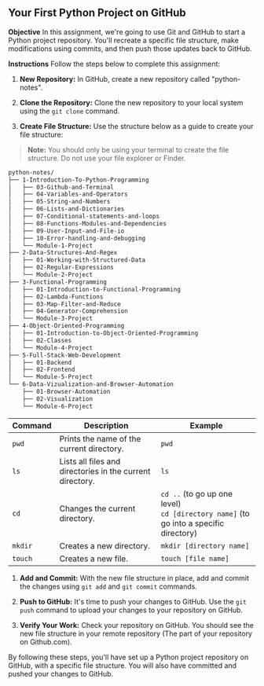 ## Your First Python Project on GitHub

**Objective**
In this assignment, we're going to use Git and GitHub to start a Python project repository. You'll recreate a specific file structure, make modifications using commits, and then push those updates back to GitHub. 

**Instructions**
Follow the steps below to complete this assignment:

1. **New Repository:** In GitHub, create a new repository called "python-notes".

2. **Clone the Repository:** Clone the new repository to your local system using the `git clone` command.

3. **Create File Structure:** Use the structure below as a guide to create your file structure:

> **Note:** You should only be using your terminal to create the file structure. Do not use your file explorer or Finder.

``` bash
python-notes/
├── 1-Introduction-To-Python-Programming
│   ├── 03-Github-and-Terminal
│   ├── 04-Variables-and-Operators
│   ├── 05-String-and-Numbers
│   ├── 06-Lists-and-Dictionaries
│   ├── 07-Conditional-statements-and-loops
│   ├── 08-Functions-Modules-and-Dependencies
│   ├── 09-User-Input-and-File-io
│   ├── 10-Error-handling-and-debugging
│   └── Module-1-Project
├── 2-Data-Structures-And-Regex
│   ├── 01-Working-with-Structured-Data
│   ├── 02-Regular-Expressions
│   └── Module-2-Project
├── 3-Functional-Programming
│   ├── 01-Introduction-to-Functional-Programming
│   ├── 02-Lambda-Functions
│   ├── 03-Map-Filter-and-Reduce
│   ├── 04-Generator-Comprehension
│   └── Module-3-Project
├── 4-Object-Oriented-Programming
│   ├── 01-Introduction-to-Object-Oriented-Programming
│   ├── 02-Classes
│   └── Module-4-Project
├── 5-Full-Stack-Web-Development
│   ├── 01-Backend
│   ├── 02-Frontend
│   └── Module-5-Project
└── 6-Data-Vizualization-and-Browser-Automation
    ├── 01-Browser-Automation
    ├── 02-Visualization
    └── Module-6-Project
```


| Command | Description | Example |
| --- | --- | --- |
| `pwd` | Prints the name of the current directory. | `pwd` |
| `ls` | Lists all files and directories in the current directory. | `ls` |
| `cd` | Changes the current directory. | `cd ..` (to go up one level) <br> `cd [directory name]` (to go into a specific directory) |
| `mkdir` | Creates a new directory. | `mkdir [directory name]` |
| `touch` | Creates a new file. | `touch [file name]` |

1. **Add and Commit:** With the new file structure in place, add and commit the changes using `git add` and `git commit` commands.

2. **Push to GitHub:** It's time to push your changes to GitHub. Use the `git push` command to upload your changes to your repository on GitHub.

3. **Verify Your Work:** Check your repository on GitHub. You should see the new file structure in your remote repository (The part of your repository on Github.com).

By following these steps, you'll have set up a Python project repository on GitHub, with a specific file structure. You will also have committed and pushed your changes to GitHub.